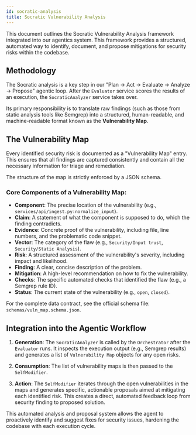 ```yaml
---
id: socratic-analysis
title: Socratic Vulnerability Analysis
---
```


This document outlines the Socratic Vulnerability Analysis framework integrated into our agentics system. This framework provides a structured, automated way to identify, document, and propose mitigations for security risks within the codebase.

## Methodology

The Socratic analysis is a key step in our "Plan -> Act -> Evaluate -> Analyze -> Propose" agentic loop. After the `Evaluator` service scores the results of an execution, the `SocraticAnalyzer` service takes over.

Its primary responsibility is to translate raw findings (such as those from static analysis tools like Semgrep) into a structured, human-readable, and machine-readable format known as the **Vulnerability Map**.

## The Vulnerability Map

Every identified security risk is documented as a "Vulnerability Map" entry. This ensures that all findings are captured consistently and contain all the necessary information for triage and remediation.

The structure of the map is strictly enforced by a JSON schema.

### Core Components of a Vulnerability Map:

- **Component**: The precise location of the vulnerability (e.g., `services/api/ingest.py:normalize_input`).
- **Claim**: A statement of what the component is supposed to do, which the finding contradicts.
- **Evidence**: Concrete proof of the vulnerability, including file, line numbers, and the problematic code snippet.
- **Vector**: The category of the flaw (e.g., `Security/Input trust`, `Security/Static Analysis`).
- **Risk**: A structured assessment of the vulnerability's severity, including impact and likelihood.
- **Finding**: A clear, concise description of the problem.
- **Mitigation**: A high-level recommendation on how to fix the vulnerability.
- **Checks**: The specific automated checks that identified the flaw (e.g., a Semgrep rule ID).
- **Status**: The current state of the vulnerability (e.g., `open`, `closed`).

For the complete data contract, see the official schema file: `schemas/vuln_map.schema.json`.

## Integration into the Agentic Workflow

1.  **Generation**: The `SocraticAnalyzer` is called by the `Orchestrator` after the `Evaluator` runs. It inspects the execution output (e.g., Semgrep results) and generates a list of `Vulnerability Map` objects for any open risks.

2.  **Consumption**: The list of vulnerability maps is then passed to the `SelfModifier`.

3.  **Action**: The `SelfModifier` iterates through the open vulnerabilities in the maps and generates specific, actionable proposals aimed at mitigating each identified risk. This creates a direct, automated feedback loop from security finding to proposed solution.

This automated analysis and proposal system allows the agent to proactively identify and suggest fixes for security issues, hardening the codebase with each execution cycle.